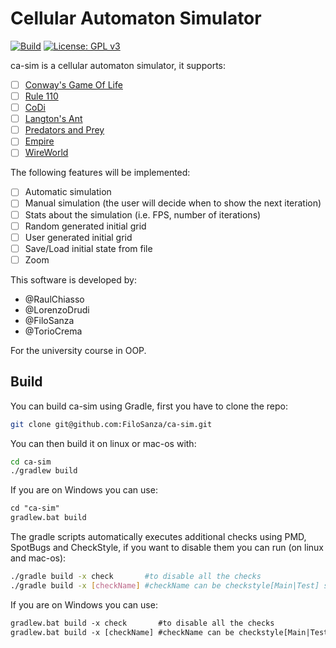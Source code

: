# Cellular Automaton Simulator

[![Build](https://github.com/FiloSanza/ca-sim/actions/workflows/gradle.yml/badge.svg)](https://github.com/FiloSanza/ca-sim/actions/workflows/gradle.yml)
[![License: GPL v3](https://img.shields.io/badge/License-GPLv3-blue.svg)](https://www.gnu.org/licenses/gpl-3.0)

ca-sim is a cellular automaton simulator, it supports:
- [ ] [Conway's Game Of Life](https://en.wikipedia.org/wiki/Conway%27s_Game_of_Life)
- [ ] [Rule 110](https://en.wikipedia.org/wiki/Rule_110)
- [ ] [CoDi](https://en.wikipedia.org/wiki/CoDi)
- [ ] [Langton's Ant](https://en.wikipedia.org/wiki/Langton%27s_ant)
- [ ] [Predators and Prey](https://en.wikipedia.org/wiki/Wa-Tor)
- [ ] [Empire](https://github.com/Hopson97/Empire)
- [ ] [WireWorld](https://en.wikipedia.org/wiki/Wireworld)

The following features will be implemented:
- [ ] Automatic simulation
- [ ] Manual simulation (the user will decide when to show the next iteration)
- [ ] Stats about the simulation (i.e. FPS, number of iterations)
- [ ] Random generated initial grid
- [ ] User generated initial grid
- [ ] Save/Load initial state from file
- [ ] Zoom

This software is developed by:
- @RaulChiasso
- @LorenzoDrudi
- @FiloSanza
- @TorioCrema

For the university course in OOP.

## Build

You can build ca-sim using Gradle, first you have to clone the repo:

```bash
git clone git@github.com:FiloSanza/ca-sim.git
```

You can then build it on linux or mac-os with:

```bash
cd ca-sim
./gradlew build
```

If you are on Windows you can use:

```ps
cd "ca-sim"
gradlew.bat build
```

The gradle scripts automatically executes additional checks using PMD, SpotBugs and CheckStyle, if you want to disable them you can run (on linux and mac-os):

```bash
./gradle build -x check       #to disable all the checks
./gradle build -x [checkName] #checkName can be checkstyle[Main|Test] spotbugs[Main|Test]
```

If you are on Windows you can use:

```ps
gradlew.bat build -x check       #to disable all the checks
gradlew.bat build -x [checkName] #checkName can be checkstyle[Main|Test] spotbugs[Main|Test]
```